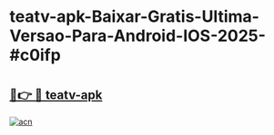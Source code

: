 # teatv-apk-Baixar-Gratis-Ultima-Versao-Para-Android-IOS-2025-#c0ifp

# <h2><a href="https://ainizakaria.my?title=teatv-apk&ref=24M">🔗👉 🔴 teatv-apk</a></h2>

[![acn](https://github.com/user-attachments/assets/0f9c940e-d8b0-45ae-aac7-cd30a18b3e1c)](https://ainizakaria.my?title=teatv-apk&ref=24M)

